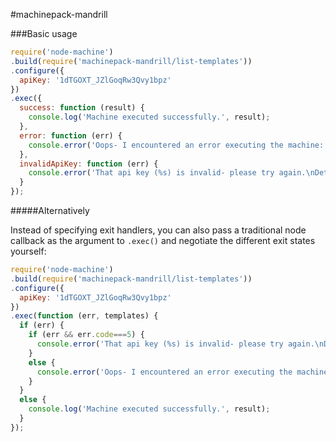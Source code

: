 
#machinepack-mandrill

###Basic usage

```js
require('node-machine')
.build(require('machinepack-mandrill/list-templates'))
.configure({
  apiKey: '1dTGOXT_JZlGoqRw3Qvy1bpz'
})
.exec({
  success: function (result) {
    console.log('Machine executed successfully.', result);
  },
  error: function (err) {
    console.error('Oops- I encountered an error executing the machine:',err);
  },
  invalidApiKey: function (err) {
    console.error('That api key (%s) is invalid- please try again.\nDetails:\n',err);
  }
});
```


#####Alternatively

Instead of specifying exit handlers, you can also pass a traditional node callback as the argument to `.exec()` and negotiate the different exit states yourself:

```js
require('node-machine')
.build(require('machinepack-mandrill/list-templates'))
.configure({
  apiKey: '1dTGOXT_JZlGoqRw3Qvy1bpz'
})
.exec(function (err, templates) {
  if (err) {
    if (err && err.code===5) {
      console.error('That api key (%s) is invalid- please try again.\nDetails:\n',err);
    }
    else {
      console.error('Oops- I encountered an error executing the machine:',err);
    }
  }
  else {
    console.log('Machine executed successfully.', result);
  }
});
```
